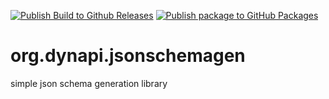 [![Publish Build to Github Releases](https://github.com/DynAPI/org.dynapi.jsonschemagen/actions/workflows/publish-release.yaml/badge.svg)](https://github.com/DynAPI/org.dynapi.jsonschemagen/actions/workflows/publish-release.yaml)
[![Publish package to GitHub Packages](https://github.com/DynAPI/org.dynapi.jsonschemagen/actions/workflows/publish-package.yaml/badge.svg)](https://github.com/DynAPI/org.dynapi.jsonschemagen/actions/workflows/publish-package.yaml)
# org.dynapi.jsonschemagen
simple json schema generation library
